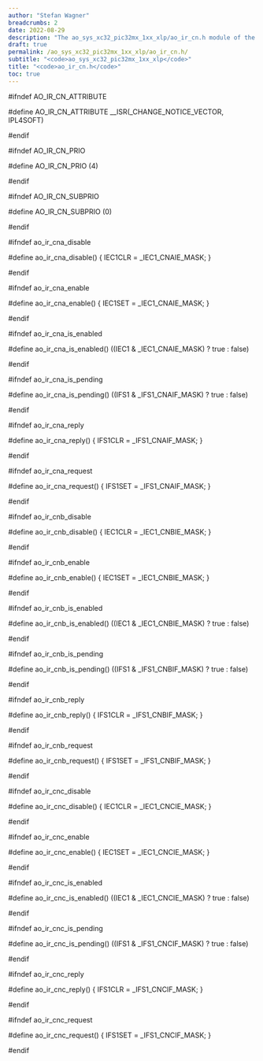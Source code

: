 ```yaml
---
author: "Stefan Wagner"
breadcrumbs: 2
date: 2022-08-29
description: "The ao_sys_xc32_pic32mx_1xx_xlp/ao_ir_cn.h module of the ao real-time operating system."
draft: true
permalink: /ao_sys_xc32_pic32mx_1xx_xlp/ao_ir_cn.h/ 
subtitle: "<code>ao_sys_xc32_pic32mx_1xx_xlp</code>"
title: "<code>ao_ir_cn.h</code>"
toc: true
---
```


#ifndef AO_IR_CN_ATTRIBUTE

#define AO_IR_CN_ATTRIBUTE      __ISR(_CHANGE_NOTICE_VECTOR, IPL4SOFT)

#endif

#ifndef AO_IR_CN_PRIO

#define AO_IR_CN_PRIO           (4)

#endif

#ifndef AO_IR_CN_SUBPRIO

#define AO_IR_CN_SUBPRIO        (0)

#endif

#ifndef ao_ir_cna_disable

#define ao_ir_cna_disable()     { IEC1CLR = _IEC1_CNAIE_MASK; }

#endif

#ifndef ao_ir_cna_enable

#define ao_ir_cna_enable()      { IEC1SET = _IEC1_CNAIE_MASK; }

#endif

#ifndef ao_ir_cna_is_enabled

#define ao_ir_cna_is_enabled()  ((IEC1 & _IEC1_CNAIE_MASK) ? true : false)

#endif

#ifndef ao_ir_cna_is_pending

#define ao_ir_cna_is_pending()  ((IFS1 & _IFS1_CNAIF_MASK) ? true : false)

#endif

#ifndef ao_ir_cna_reply

#define ao_ir_cna_reply()       { IFS1CLR = _IFS1_CNAIF_MASK; }

#endif

#ifndef ao_ir_cna_request

#define ao_ir_cna_request()     { IFS1SET = _IFS1_CNAIF_MASK; }

#endif

#ifndef ao_ir_cnb_disable

#define ao_ir_cnb_disable()     { IEC1CLR = _IEC1_CNBIE_MASK; }

#endif

#ifndef ao_ir_cnb_enable

#define ao_ir_cnb_enable()      { IEC1SET = _IEC1_CNBIE_MASK; }

#endif

#ifndef ao_ir_cnb_is_enabled

#define ao_ir_cnb_is_enabled()  ((IEC1 & _IEC1_CNBIE_MASK) ? true : false)

#endif

#ifndef ao_ir_cnb_is_pending

#define ao_ir_cnb_is_pending()  ((IFS1 & _IFS1_CNBIF_MASK) ? true : false)

#endif

#ifndef ao_ir_cnb_reply

#define ao_ir_cnb_reply()       { IFS1CLR = _IFS1_CNBIF_MASK; }

#endif

#ifndef ao_ir_cnb_request

#define ao_ir_cnb_request()     { IFS1SET = _IFS1_CNBIF_MASK; }

#endif

#ifndef ao_ir_cnc_disable

#define ao_ir_cnc_disable()     { IEC1CLR = _IEC1_CNCIE_MASK; }

#endif

#ifndef ao_ir_cnc_enable

#define ao_ir_cnc_enable()      { IEC1SET = _IEC1_CNCIE_MASK; }

#endif

#ifndef ao_ir_cnc_is_enabled

#define ao_ir_cnc_is_enabled()  ((IEC1 & _IEC1_CNCIE_MASK) ? true : false)

#endif

#ifndef ao_ir_cnc_is_pending

#define ao_ir_cnc_is_pending()  ((IFS1 & _IFS1_CNCIF_MASK) ? true : false)

#endif

#ifndef ao_ir_cnc_reply

#define ao_ir_cnc_reply()       { IFS1CLR = _IFS1_CNCIF_MASK; }

#endif

#ifndef ao_ir_cnc_request

#define ao_ir_cnc_request()     { IFS1SET = _IFS1_CNCIF_MASK; }

#endif

